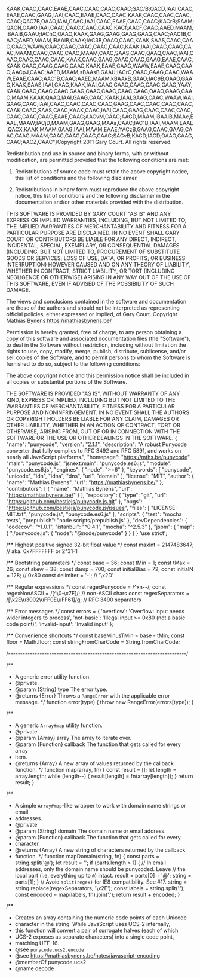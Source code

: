 KAAK,CAAC,CAAC,EAAE,CAAC,CAAC,CAAC,CAAC;SAC/B;QACD,IAAI,CAAC,EAAE,CAAC,GAAG,IAAI,CAAC,EAAE,CAAC,CAAC,KAAK,CAAC,CAAC,CAAC,CAAC;QAC7B,OAAO,IAAI,CAAC,IAAI,CAAC,EAAE,CAAC,CAAC;KACrB;SAAM;QACN,OAAO,IAAI,CAAC,CAAC,CAAC,CAAC;KACf;AACF,CAAC;AAED,MAAM,iBAAiB,GAAU;IAChC,OAAO,KAAK,GAAG,GAAG,GAAG,GAAG,CAAC;AAC1B,CAAC;AAED,MAAM,iBAAiB,CAAK;IAC3B,OAAO,CAAC,KAAK,SAAS,CAAC,CAAC,CAAC,WAAW,CAAC,CAAC,CAAC,CAAC,CAAC,KAAK,IAAI,CAAC,CAAC,CAAC,MAAM,CAAC,CAAC,CAAC,MAAM,CAAC,SAAS,CAAC,QAAQ,CAAC,IAAI,CAAC,CAAC,CAAC,CAAC,KAAK,CAAC,GAAG,CAAC,CAAC,GAAG,EAAE,CAAC,KAAK,CAAC,GAAG,CAAC,CAAC,KAAK,EAAE,CAAC,WAAW,EAAE,CAAC,CAAC;AACpJ,CAAC;AAED,MAAM,sBAAsB,GAAU;IACrC,OAAO,GAAG,CAAC,WAAW,EAAE,CAAC;AAC1B,CAAC;AAED,MAAM,kBAAkB,GAAO;IAC9B,OAAO,GAAG,KAAK,SAAS,IAAI,GAAG,KAAK,IAAI,CAAC,CAAC,CAAC,CAAC,GAAG,YAAY,KAAK,CAAC,CAAC,CAAC,GAAG,CAAC,CAAC,CAAC,CAAC,OAAO,GAAG,CAAC,MAAM,KAAK,QAAQ,IAAI,GAAG,CAAC,KAAK,IAAI,GAAG,CAAC,WAAW,IAAI,GAAG,CAAC,IAAI,CAAC,CAAC,CAAC,CAAC,GAAG,CAAC,CAAC,CAAC,CAAC,KAAK,CAAC,SAAS,CAAC,KAAK,CAAC,IAAI,CAAC,GAAG,CAAC,CAAC,CAAC,CAAC,CAAC,CAAC,EAAE,CAAC;AACvM,CAAC;AAGD,MAAM,iBAAiB,MAAc,EAAE,MAAW;IACjD,MAAM,GAAG,GAAG,MAAa,CAAC;IAC1B,IAAI,MAAM,EAAE;QACX,KAAK,MAAM,GAAG,IAAI,MAAM,EAAE;YACzB,GAAG,CAAC,GAAG,CAAC,GAAG,MAAM,CAAC,GAAG,CAAC,CAAC;SACvB;KACD;IACD,OAAO,GAAG,CAAC;AACZ,CAAC"}Copyright 2011 Gary Court. All rights reserved.

Redistribution and use in source and binary forms, with or without modification, are permitted provided that the following conditions are met:

1.	Redistributions of source code must retain the above copyright notice, this list of conditions and the following disclaimer.

2.	Redistributions in binary form must reproduce the above copyright notice, this list of conditions and the following disclaimer in the documentation and/or other materials provided with the distribution.

THIS SOFTWARE IS PROVIDED BY GARY COURT "AS IS" AND ANY EXPRESS OR IMPLIED WARRANTIES, INCLUDING, BUT NOT LIMITED TO, THE IMPLIED WARRANTIES OF MERCHANTABILITY AND FITNESS FOR A PARTICULAR PURPOSE ARE DISCLAIMED. IN NO EVENT SHALL GARY COURT OR CONTRIBUTORS BE LIABLE FOR ANY DIRECT, INDIRECT, INCIDENTAL, SPECIAL, EXEMPLARY, OR CONSEQUENTIAL DAMAGES (INCLUDING, BUT NOT LIMITED TO, PROCUREMENT OF SUBSTITUTE GOODS OR SERVICES; LOSS OF USE, DATA, OR PROFITS; OR BUSINESS INTERRUPTION) HOWEVER CAUSED AND ON ANY THEORY OF LIABILITY, WHETHER IN CONTRACT, STRICT LIABILITY, OR TORT (INCLUDING NEGLIGENCE OR OTHERWISE) ARISING IN ANY WAY OUT OF THE USE OF THIS SOFTWARE, EVEN IF ADVISED OF THE POSSIBILITY OF SUCH DAMAGE.

The views and conclusions contained in the software and documentation are those of the authors and should not be interpreted as representing official policies, either expressed or implied, of Gary Court.
Copyright Mathias Bynens <https://mathiasbynens.be/>

Permission is hereby granted, free of charge, to any person obtaining
a copy of this software and associated documentation files (the
"Software"), to deal in the Software without restriction, including
without limitation the rights to use, copy, modify, merge, publish,
distribute, sublicense, and/or sell copies of the Software, and to
permit persons to whom the Software is furnished to do so, subject to
the following conditions:

The above copyright notice and this permission notice shall be
included in all copies or substantial portions of the Software.

THE SOFTWARE IS PROVIDED "AS IS", WITHOUT WARRANTY OF ANY KIND,
EXPRESS OR IMPLIED, INCLUDING BUT NOT LIMITED TO THE WARRANTIES OF
MERCHANTABILITY, FITNESS FOR A PARTICULAR PURPOSE AND
NONINFRINGEMENT. IN NO EVENT SHALL THE AUTHORS OR COPYRIGHT HOLDERS BE
LIABLE FOR ANY CLAIM, DAMAGES OR OTHER LIABILITY, WHETHER IN AN ACTION
OF CONTRACT, TORT OR OTHERWISE, ARISING FROM, OUT OF OR IN CONNECTION
WITH THE SOFTWARE OR THE USE OR OTHER DEALINGS IN THE SOFTWARE.
{
  "name": "punycode",
  "version": "2.1.1",
  "description": "A robust Punycode converter that fully complies to RFC 3492 and RFC 5891, and works on nearly all JavaScript platforms.",
  "homepage": "https://mths.be/punycode",
  "main": "punycode.js",
  "jsnext:main": "punycode.es6.js",
  "module": "punycode.es6.js",
  "engines": {
    "node": ">=6"
  },
  "keywords": [
    "punycode",
    "unicode",
    "idn",
    "idna",
    "dns",
    "url",
    "domain"
  ],
  "license": "MIT",
  "author": {
    "name": "Mathias Bynens",
    "url": "https://mathiasbynens.be/"
  },
  "contributors": [
    {
      "name": "Mathias Bynens",
      "url": "https://mathiasbynens.be/"
    }
  ],
  "repository": {
    "type": "git",
    "url": "https://github.com/bestiejs/punycode.js.git"
  },
  "bugs": "https://github.com/bestiejs/punycode.js/issues",
  "files": [
    "LICENSE-MIT.txt",
    "punycode.js",
    "punycode.es6.js"
  ],
  "scripts": {
    "test": "mocha tests",
    "prepublish": "node scripts/prepublish.js"
  },
  "devDependencies": {
    "codecov": "^1.0.1",
    "istanbul": "^0.4.1",
    "mocha": "^2.5.3"
  },
  "jspm": {
    "map": {
      "./punycode.js": {
        "node": "@node/punycode"
      }
    }
  }
}
'use strict';

/** Highest positive signed 32-bit float value */
const maxInt = 2147483647; // aka. 0x7FFFFFFF or 2^31-1

/** Bootstring parameters */
const base = 36;
const tMin = 1;
const tMax = 26;
const skew = 38;
const damp = 700;
const initialBias = 72;
const initialN = 128; // 0x80
const delimiter = '-'; // '\x2D'

/** Regular expressions */
const regexPunycode = /^xn--/;
const regexNonASCII = /[^\0-\x7E]/; // non-ASCII chars
const regexSeparators = /[\x2E\u3002\uFF0E\uFF61]/g; // RFC 3490 separators

/** Error messages */
const errors = {
	'overflow': 'Overflow: input needs wider integers to process',
	'not-basic': 'Illegal input >= 0x80 (not a basic code point)',
	'invalid-input': 'Invalid input'
};

/** Convenience shortcuts */
const baseMinusTMin = base - tMin;
const floor = Math.floor;
const stringFromCharCode = String.fromCharCode;

/*--------------------------------------------------------------------------*/

/**
 * A generic error utility function.
 * @private
 * @param {String} type The error type.
 * @returns {Error} Throws a `RangeError` with the applicable error message.
 */
function error(type) {
	throw new RangeError(errors[type]);
}

/**
 * A generic `Array#map` utility function.
 * @private
 * @param {Array} array The array to iterate over.
 * @param {Function} callback The function that gets called for every array
 * item.
 * @returns {Array} A new array of values returned by the callback function.
 */
function map(array, fn) {
	const result = [];
	let length = array.length;
	while (length--) {
		result[length] = fn(array[length]);
	}
	return result;
}

/**
 * A simple `Array#map`-like wrapper to work with domain name strings or email
 * addresses.
 * @private
 * @param {String} domain The domain name or email address.
 * @param {Function} callback The function that gets called for every
 * character.
 * @returns {Array} A new string of characters returned by the callback
 * function.
 */
function mapDomain(string, fn) {
	const parts = string.split('@');
	let result = '';
	if (parts.length > 1) {
		// In email addresses, only the domain name should be punycoded. Leave
		// the local part (i.e. everything up to `@`) intact.
		result = parts[0] + '@';
		string = parts[1];
	}
	// Avoid `split(regex)` for IE8 compatibility. See #17.
	string = string.replace(regexSeparators, '\x2E');
	const labels = string.split('.');
	const encoded = map(labels, fn).join('.');
	return result + encoded;
}

/**
 * Creates an array containing the numeric code points of each Unicode
 * character in the string. While JavaScript uses UCS-2 internally,
 * this function will convert a pair of surrogate halves (each of which
 * UCS-2 exposes as separate characters) into a single code point,
 * matching UTF-16.
 * @see `punycode.ucs2.encode`
 * @see <https://mathiasbynens.be/notes/javascript-encoding>
 * @memberOf punycode.ucs2
 * @name decode
